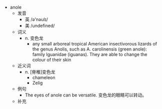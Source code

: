 - anole
  - 发音
    - 英 /ə'nəulɪ/
    - 美 /undefined/
  - 词义
    - n. 变色龙
      - any small arboreal tropical American insectivorous lizards of the genus Anolis, such as A. carolinensis (green anole): family Iguanidae (iguanas). They are able to change the colour of their skin 
  - 近义词
    - n. [脊椎]变色龙
      - chameleon
      - Zelig
  - 例句
    - The eyes of anole can be versatile. 变色龙的眼睛可以转动。
  - 补充
